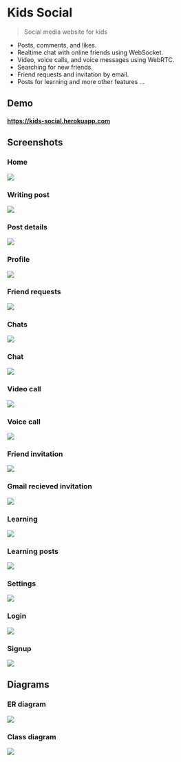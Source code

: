 # Kids Social

> Social media website for kids

- Posts, comments, and likes.
- Realtime chat with online friends using WebSocket.
- Video, voice calls, and voice messages using WebRTC.
- Searching for new friends.
- Friend requests and invitation by email.
- Posts for learning and more other features ...

## Demo

#### https://kids-social.herokuapp.com

## Screenshots

### Home
<img src="https://user-images.githubusercontent.com/78452508/168935876-27d0ed26-29ca-473f-887f-268f00020e76.png"/>

### Writing post
<img src="https://user-images.githubusercontent.com/78452508/168935896-cb2d1e61-723c-495d-9810-e39298f1d347.png"/>

### Post details
<img src="https://user-images.githubusercontent.com/78452508/168941041-f75dc03d-37bf-4529-a30e-f009b8ff1e8f.png"/>

### Profile
<img src="https://user-images.githubusercontent.com/78452508/168935898-4bea1e77-b54b-4686-b4f6-8a5ac3c096c9.png"/>

### Friend requests
<img src="https://user-images.githubusercontent.com/78452508/168935894-d7fa3fe2-f1d1-43df-ac8d-0b57299a1f92.png"/>

### Chats
<img src="https://user-images.githubusercontent.com/78452508/168935893-31e213bb-c8c9-45ac-9670-9d0769df38aa.png"/>

### Chat
<img src="https://user-images.githubusercontent.com/78452508/168935892-82c8476f-40c8-4105-9e46-6b0f6e6d53d4.png"/>

### Video call
<img src="https://user-images.githubusercontent.com/78452508/168935869-8022d140-0f1e-4dd7-b2d0-801b2d27e2d1.png"/>

### Voice call
<img src="https://user-images.githubusercontent.com/78452508/168935890-5be8a609-d647-4c23-8bb1-42b16459d2e7.png"/>

### Friend invitation
<img src="https://user-images.githubusercontent.com/78452508/168935883-f4c5b0e7-b590-4bc0-928d-10bf587fdbff.png"/>

### Gmail recieved invitation
<img src="https://user-images.githubusercontent.com/78452508/168935881-a65c7a0c-2f6b-4ba5-b831-351323d732a7.png"/>

### Learning
<img src="https://user-images.githubusercontent.com/78452508/168935888-7129654e-8e0d-48e1-9150-c58731ad857e.png"/>

### Learning posts
<img src="https://user-images.githubusercontent.com/78452508/168941108-bd38c1fb-f1a0-452f-ab12-2484dc4deffe.png"/>

### Settings
<img src="https://user-images.githubusercontent.com/78452508/168935887-95ef3b76-152c-4561-be70-f47b38063442.png"/>

### Login
<img src="https://user-images.githubusercontent.com/78452508/168935875-d35044c7-30f1-4f1a-ad1e-7e77ffa2f10a.png"/>

### Signup
<img src="https://user-images.githubusercontent.com/78452508/168935872-5cf938d3-8d5a-419c-9cb7-63fd40729c65.png"/>

## Diagrams

### ER diagram
<img src="https://user-images.githubusercontent.com/78452508/170824075-9820d24e-4b29-4da4-bcc7-77d174605fbd.jpg"/>

### Class diagram
<img src="https://user-images.githubusercontent.com/78452508/170824331-c7b253e3-f8c2-4b6c-a2a3-e80785f0e94d.jpg"/>



